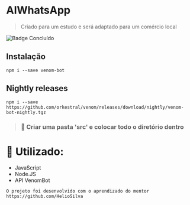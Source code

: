 # AIWhatsApp

> Criado para um estudo e será adaptado para um comércio local 

![Badge Concluído](http://img.shields.io/static/v1?label=PROJETO&message=CONCLUÍDO&color=GREEN&style=for-the-badge)


## Instalação
```
npm i --save venom-bot
```

## Nightly releases
```
npm i --save https://github.com/orkestral/venom/releases/download/nightly/venom-bot-nightly.tgz
```
> ### :open_file_folder: Criar uma pasta 'src' e colocar todo o diretório dentro

# :mag_right: Utilizado:

<ul>
<li>JavaScript</li>
<li>Node.JS</li>
<li>API VenomBot</li>
</ul>

```O projeto foi desenvolvido com o aprendizado do mentor https://github.com/HelioSilva```
